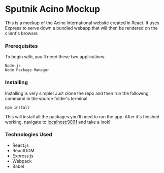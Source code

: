 # Sputnik Acino Mockup

This is a mockup of the Acino International website created in React. It uses Express to serve down a bundled webapp
that will then be rendered on the client's browser.

### Prerequisites

To begin with, you'll need these two applications.

```
Node.js
Node Package Manager
```

### Installing

Installing is very simple! Just clone the repo and then run the following command in the source folder's terminal.

```
npm install
```

This will install all the packages you'll need to run the app. After it's finished working, navigate to 
[localhost:9001](http://localhost:9001) and take a look!

### Technologies Used

* React.js
* ReactDOM
* Express.js
* Webpack
* Babel